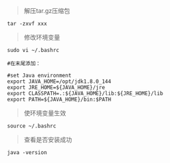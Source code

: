 >解压tar.gz压缩包
```shell
tar -zxvf xxx
```

>修改环境变量
```shell
sudo vi ~/.bashrc

#在末尾添加：

#set Java environment
export JAVA_HOME=/opt/jdk1.8.0_144
export JRE_HOME=${JAVA_HOME}/jre
export CLASSPATH=.:${JAVA_HOME}/lib:${JRE_HOME}/lib
export PATH=${JAVA_HOME}/bin:$PATH
```

>使环境变量生效
```shell
source ~/.bashrc
```

>查看是否安装成功
```shell
java -version
```